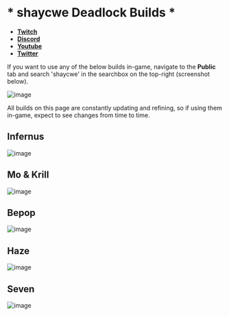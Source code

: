 # * shaycwe Deadlock Builds *

* [**Twitch**](https://twitch.tv/shaycwe)
* [**Discord**](https://discord.gg/9neGGz8pgs)
* [**Youtube**](https://www.youtube.com/@shaycwe)
* [**Twitter**](https://x.com/shaycwe)

If you want to use any of the below builds in-game, navigate to the **Public** tab and search 'shaycwe' in the searchbox on the top-right (screenshot below).

![image](https://github.com/user-attachments/assets/38457597-9f67-439b-98fc-008a07b2a8d4)

All builds on this page are constantly updating and refining, so if using them in-game, expect to see changes from time to time.

## Infernus

![image](https://github.com/user-attachments/assets/71551aed-36de-4588-bede-1b87e4e6eba2)

## Mo & Krill

![image](https://github.com/user-attachments/assets/962402ec-4b7f-4114-a787-204cf9cd222c)

## Bepop

![image](https://github.com/user-attachments/assets/9be944ac-495b-47ff-874b-d7774bce2495)

## Haze

![image](https://github.com/user-attachments/assets/ed6b6cd5-ff1d-4156-8ecb-a87a6332c1e6)

## Seven

![image](https://github.com/user-attachments/assets/837b46d6-2f36-4fbb-b103-d0817cb10991)







